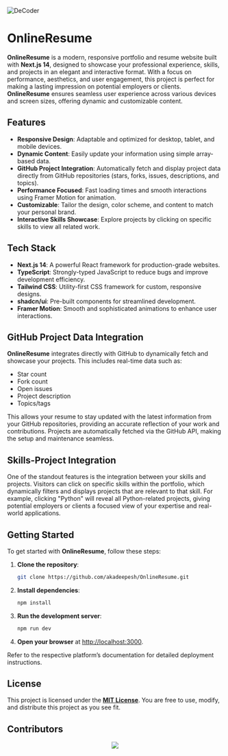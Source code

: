 ![DeCoder](https://github.com/user-attachments/assets/8e07beea-7e50-4383-810f-b54d6e090b4e)

# OnlineResume

**OnlineResume** is a modern, responsive portfolio and resume website built with **Next.js 14**, designed to showcase your professional experience, skills, and projects in an elegant and interactive format. With a focus on performance, aesthetics, and user engagement, this project is perfect for making a lasting impression on potential employers or clients. **OnlineResume** ensures seamless user experience across various devices and screen sizes, offering dynamic and customizable content.

## Features

- **Responsive Design**: Adaptable and optimized for desktop, tablet, and mobile devices.
- **Dynamic Content**: Easily update your information using simple array-based data.
- **GitHub Project Integration**: Automatically fetch and display project data directly from GitHub repositories (stars, forks, issues, descriptions, and topics).
- **Performance Focused**: Fast loading times and smooth interactions using Framer Motion for animation.
- **Customizable**: Tailor the design, color scheme, and content to match your personal brand.
- **Interactive Skills Showcase**: Explore projects by clicking on specific skills to view all related work.

## Tech Stack

- **Next.js 14**: A powerful React framework for production-grade websites.
- **TypeScript**: Strongly-typed JavaScript to reduce bugs and improve development efficiency.
- **Tailwind CSS**: Utility-first CSS framework for custom, responsive designs.
- **shadcn/ui**: Pre-built components for streamlined development.
- **Framer Motion**: Smooth and sophisticated animations to enhance user interactions.

## GitHub Project Data Integration

**OnlineResume** integrates directly with GitHub to dynamically fetch and showcase your projects. This includes real-time data such as:

- Star count
- Fork count
- Open issues
- Project description
- Topics/tags

This allows your resume to stay updated with the latest information from your GitHub repositories, providing an accurate reflection of your work and contributions. Projects are automatically fetched via the GitHub API, making the setup and maintenance seamless.

## Skills-Project Integration

One of the standout features is the integration between your skills and projects. Visitors can click on specific skills within the portfolio, which dynamically filters and displays projects that are relevant to that skill. For example, clicking "Python" will reveal all Python-related projects, giving potential employers or clients a focused view of your expertise and real-world applications.

## Getting Started

To get started with **OnlineResume**, follow these steps:

1. **Clone the repository**:
   ```bash
   git clone https://github.com/akadeepesh/OnlineResume.git
   ```
2. **Install dependencies**:
   ```bash
   npm install
   ```
3. **Run the development server**:
   ```bash
   npm run dev
   ```
4. **Open your browser** at [http://localhost:3000](http://localhost:3000).

Refer to the respective platform’s documentation for detailed deployment instructions.

## License

This project is licensed under the **[MIT License](LICENSE)**. You are free to use, modify, and distribute this project as you see fit.

## Contributors

<center>
  <a href="https://github.com/akadeepesh/OnlineResume/graphs/contributors">
    <img src="https://contrib.rocks/image?repo=akadeepesh/OnlineResume" />
  </a>
</center>
